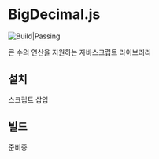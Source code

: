 

# BigDecimal.js
![Build|Passing](https://travis-ci.org/ynifamily3/bigDecimal.js.svg?branch=master)

큰 수의 연산을 지원하는 자바스크립트 라이브러리

## 설치
스크립트 삽입

## 빌드
준비중